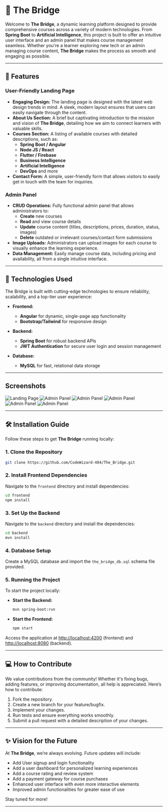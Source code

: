 # 🌉 **The Bridge** 

Welcome to **The Bridge**, a dynamic learning platform designed to provide comprehensive courses across a variety of modern technologies. From **Spring Boot** to **Artificial Intelligence**, this project is built to offer an intuitive user interface and an admin panel that makes course management seamless. Whether you're a learner exploring new tech or an admin managing course content, **The Bridge** makes the process as smooth and engaging as possible.

---

## 🚀 **Features**

### **User-Friendly Landing Page**
- **Engaging Design:** The landing page is designed with the latest web design trends in mind. A sleek, modern layout ensures that users can easily navigate through the content.
- **About Us Section:** A brief but captivating introduction to the mission and vision of **The Bridge**, detailing how we aim to connect learners with valuable skills.
- **Courses Section:** A listing of available courses with detailed descriptions, such as:
  - **Spring Boot / Angular**
  - **Node JS / React**
  - **Flutter / Firebase**
  - **Business Intelligence**
  - **Artificial Intelligence**
  - **DevOps** 
  and more
- **Contact Form:** A simple, user-friendly form that allows visitors to easily get in touch with the team for inquiries.

### **Admin Panel**
- **CRUD Operations:** Fully functional admin panel that allows administrators to:
  - **Create** new courses
  - **Read** and view course details
  - **Update** course content (titles, descriptions, prices, duration, status, images)
  - **Delete** outdated or irrelevant courses/contact form submissions
- **Image Uploads:** Administrators can upload images for each course to visually enhance the learning experience.
- **Data Management:** Easily manage course data, including pricing and availability, all from a single intuitive interface.

---

## 🌟 **Technologies Used**

The Bridge is built with cutting-edge technologies to ensure reliability, scalability, and a top-tier user experience:

- **Frontend:** 
  - **Angular** for dynamic, single-page app functionality
  - **Bootstrap/Tailwind** for responsive design

- **Backend:** 
  - **Spring Boot** for robust backend APIs
  - **JWT Authentication** for secure user login and session management
  
- **Database:** 
  - **MySQL** for fast, relational data storage

---
## **Screenshots**

![Landing Page](/Screenshots/LandingPage.png)
![Admin Panel](/Screenshots/AdminLogin.png)
![Admin Panel](/Screenshots/AdminDashboard.png)
![Admin Panel](/Screenshots/AdminCourses.png)
![Admin Panel](/Screenshots/AdminContact.png)
![Admin Panel](/Screenshots/AdminAdd.png)

---

## 🛠️ **Installation Guide**

Follow these steps to get **The Bridge** running locally:

### 1. Clone the Repository
```bash
git clone https://github.com/CodeWizard-404/The_Bridge.git
```

### 2. Install Frontend Dependencies
Navigate to the `frontend` directory and install dependencies:
```bash
cd frontend
npm install
```

### 3. Set Up the Backend
Navigate to the `backend` directory and install the dependencies:
```bash
cd backend
mvn install
```

### 4. Database Setup
Create a MySQL database and import the `the_bridge_db.sql` schema file provided.

### 5. Running the Project
To start the project locally:
- **Start the Backend:** 
  ```bash
  mvn spring-boot:run
  ```
- **Start the Frontend:**
  ```bash
  npm start
  ```

Access the application at [http://localhost:4200](http://localhost:4200) (frontend) and [http://localhost:8080](http://localhost:8080) (backend).

---

## 💻 **How to Contribute**

We value contributions from the community! Whether it's fixing bugs, adding features, or improving documentation, all help is appreciated. Here’s how to contribute:

1. Fork the repository.
2. Create a new branch for your feature/bugfix.
3. Implement your changes.
4. Run tests and ensure everything works smoothly.
5. Submit a pull request with a detailed description of your changes.

---


## ✨ **Vision for the Future**

At **The Bridge**, we’re always evolving. Future updates will include:
- Add User signup and login functionality
- Add a user dashboard for personalized learning experiences
- Add a course rating and review system
- Add a payment gateway for course purchases
- Enhanced user interface with even more interactive elements
- Improved admin functionalities for greater ease of use

Stay tuned for more!

---
